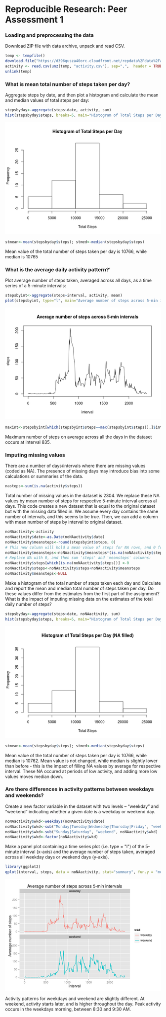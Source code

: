 # Reproducible Research: Peer Assessment 1

### Loading and preprocessing the data
Download ZIP file with data archive, unpack and read CSV.

```r
temp <- tempfile()
download.file("https://d396qusza40orc.cloudfront.net/repdata%2Fdata%2Factivity.zip", method="curl", temp)
activity <- read.csv(unz(temp, "activity.csv"), sep=",",  header = TRUE, stringsAsFactors=FALSE)
unlink(temp)
```

### What is mean total number of steps taken per day?
Aggregate steps by date, and then plot a histogram and calculate the mean and median values of total steps per day:

```r
stepsbyday<-aggregate(steps~date, activity, sum)
hist(stepsbyday$steps, breaks=5, main="Histogram of Total Steps per Day", xlab="Total Steps")
```

![](PA1_template_files/figure-html/unnamed-chunk-2-1.png) 

```r
stmean<-mean(stepsbyday$steps); stmed<-median(stepsbyday$steps)
```
Mean value of the total number of steps taken per day is 10766, while median is 10765

### What is the average daily activity pattern?'
Plot average number of steps taken, averaged across all days, as a time series of a 5-minute intervals:


```r
stepsbyint<-aggregate(steps~interval, activity, mean)
plot(stepsbyint, type="l", main="Average number of steps across 5-min intervals")
```

![](PA1_template_files/figure-html/unnamed-chunk-3-1.png) 

```r
maxint<-stepsbyint[which(stepsbyint$steps==max(stepsbyint$steps)),]$interval
```
Maximum number of steps on average across all the days in the dataset occurs at interval 835.

### Imputing missing values
There are a number of days/intervals where there are missing values (coded as NA). The presence of missing days may introduce bias into some calculations or summaries of the data.


```r
nasteps<-sum(is.na(activity$steps))
```
Total number of missing values in the dataset is 2304. We replace these NA values by mean number of steps for respective 5-minute interval across al days. This code creates a new dataset that is equal to the original dataset but with the missing data filled in. We assume every day contains the same number of intervals, and this seems to be true. Then, we can add a column with mean number of steps by interval to original dataset.

```r
noNAactivity<-activity
noNAactivity$date<-as.Date(noNAactivity$date)
noNAactivity$meansteps<-round(stepsbyint$steps, 0)
# This new column will hold a mean value of steps for NA rows, and 0 for the rest of rows:
noNAactivity$meansteps<-noNAactivity$meansteps*(is.na(noNAactivity$steps))
# Replace NA with 0, and then sum 'steps' and 'meansteps' columns:
noNAactivity$steps[which(is.na(noNAactivity$steps))] <-0
noNAactivity$steps<-noNAactivity$steps+noNAactivity$meansteps
noNAactivity$meansteps<-NULL
```

Make a histogram of the total number of steps taken each day and Calculate and report the mean and median total number of steps taken per day. Do these values differ from the estimates from the first part of the assignment? What is the impact of imputing missing data on the estimates of the total daily number of steps?


```r
stepsbyday<-aggregate(steps~date, noNAactivity, sum)
hist(stepsbyday$steps, breaks=5, main="Histogram of Total Steps per Day (NA filled)", xlab="Total Steps")
```

![](PA1_template_files/figure-html/unnamed-chunk-6-1.png) 

```r
stmean<-mean(stepsbyday$steps); stmed<-median(stepsbyday$steps)
```
Mean value of the total number of steps taken per day is 10766, while median is 10762. Mean value is not changed, while median is slightly lower than before - this is the impact of filling NA values by average for respective interval. These NA occured at periods of low activity, and adding more low values moves median down.

### Are there differences in activity patterns between weekdays and weekends?
Create a new factor variable in the dataset with two levels – “weekday” and “weekend” indicating whether a given date is a weekday or weekend day.


```r
noNAactivity$wkd<-weekdays(noNAactivity$date)
noNAactivity$wkd<-sub("Monday|Tuesday|Wednesday|Thursday|Friday", "weekday", noNAactivity$wkd)
noNAactivity$wkd<-sub("Sunday|Saturday", "weekend", noNAactivity$wkd)
noNAactivity$wkd<-factor(noNAactivity$wkd)
```

Make a panel plot containing a time series plot (i.e. type = "l") of the 5-minute interval (x-axis) and the average number of steps taken, averaged across all weekday days or weekend days (y-axis).

```r
library(ggplot2)
qplot(interval, steps, data = noNAactivity, stat="summary", fun.y = "mean", geom="line", color=wkd, ylab="Average number of steps", main="Average number of steps across 5-min intervals")+facet_wrap(~wkd, nrow=2)
```

![](PA1_template_files/figure-html/unnamed-chunk-8-1.png) 
  
Activity patterns for weekdays and weekend are slightly different. At weekend, activity starts later, and is higher throughout the day. Peak activity occurs in the weekdays morning, between 8:30 and 9:30 AM.
